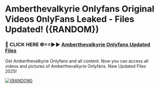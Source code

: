 # Amberthevalkyrie Onlyfans Original Videos 0nlyFans Leaked - Files Updated! ({RANDOM})

<h3>🔴 CLICK HERE 🌐==►► <a href="https://betterlinks.top/A2PfLJ" rel="nofollow">Amberthevalkyrie Onlyfans Updated Files</a></h3>

Get Amberthevalkyrie Onlyfans and all content. Now you can access all videos and pictures of Amberthevalkyrie Onlyfans. New Updated Files 2025!

[![{RANDOM}](https://i.imgur.com/ppqm5kG.gif)](https://betterlinks.top/A2PfLJ)